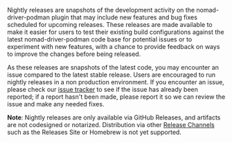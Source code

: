 Nightly releases are snapshots of the development activity on the
nomad-driver-podman plugin that may include new features and bug fixes
scheduled for upcoming releases. These releases are made available to make it
easier for users to test their existing build configurations against the latest
nomad-driver-podman code base for potential issues or to experiment with new
features, with a chance to provide feedback on ways to improve the changes
before being released.

As these releases are snapshots of the latest code, you may encounter an issue
compared to the latest stable release. Users are encouraged to run nightly
releases in a non production environment. If you encounter an issue, please
check our [issue
tracker](https://github.com/hashicorp/nomad-driver-podman/issues) to see if the
issue has already been reported; if a report hasn't been made, please report it
so we can review the issue and make any needed fixes.

**Note**: Nightly releases are only available via GitHub Releases, and
artifacts are not codesigned or notarized. Distribution via other [Release
Channels](https://www.hashicorp.com/official-release-channels) such as the
Releases Site or Homebrew is not yet supported.
